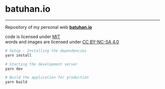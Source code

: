 # batuhan.io
---
Repository of my personal web **[batuhan.io](https://batuhan.io)**

code is licensed under <a href='./LICENSE'>MIT</a>
<br>
words and images are licensed under <a href='https://creativecommons.org/licenses/by-nc-sa/4.0/'>CC BY-NC-SA 4.0</a>

```bash
# Setup - Installing the dependencies
yarn install

# Starting the development server
yarn dev

# Build the application for production
yarn build
```